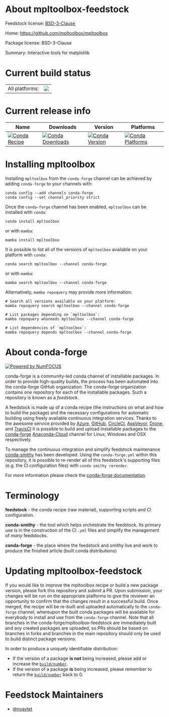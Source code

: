 About mpltoolbox-feedstock
==========================

Feedstock license: [BSD-3-Clause](https://github.com/conda-forge/mpltoolbox-feedstock/blob/main/LICENSE.txt)

Home: https://github.com/mpltoolbox/mpltoolbox

Package license: BSD-3-Clause

Summary: Interactive tools for matplotlib

Current build status
====================


<table><tr><td>All platforms:</td>
    <td>
      <a href="https://dev.azure.com/conda-forge/feedstock-builds/_build/latest?definitionId=17479&branchName=main">
        <img src="https://dev.azure.com/conda-forge/feedstock-builds/_apis/build/status/mpltoolbox-feedstock?branchName=main">
      </a>
    </td>
  </tr>
</table>

Current release info
====================

| Name | Downloads | Version | Platforms |
| --- | --- | --- | --- |
| [![Conda Recipe](https://img.shields.io/badge/recipe-mpltoolbox-green.svg)](https://anaconda.org/conda-forge/mpltoolbox) | [![Conda Downloads](https://img.shields.io/conda/dn/conda-forge/mpltoolbox.svg)](https://anaconda.org/conda-forge/mpltoolbox) | [![Conda Version](https://img.shields.io/conda/vn/conda-forge/mpltoolbox.svg)](https://anaconda.org/conda-forge/mpltoolbox) | [![Conda Platforms](https://img.shields.io/conda/pn/conda-forge/mpltoolbox.svg)](https://anaconda.org/conda-forge/mpltoolbox) |

Installing mpltoolbox
=====================

Installing `mpltoolbox` from the `conda-forge` channel can be achieved by adding `conda-forge` to your channels with:

```
conda config --add channels conda-forge
conda config --set channel_priority strict
```

Once the `conda-forge` channel has been enabled, `mpltoolbox` can be installed with `conda`:

```
conda install mpltoolbox
```

or with `mamba`:

```
mamba install mpltoolbox
```

It is possible to list all of the versions of `mpltoolbox` available on your platform with `conda`:

```
conda search mpltoolbox --channel conda-forge
```

or with `mamba`:

```
mamba search mpltoolbox --channel conda-forge
```

Alternatively, `mamba repoquery` may provide more information:

```
# Search all versions available on your platform:
mamba repoquery search mpltoolbox --channel conda-forge

# List packages depending on `mpltoolbox`:
mamba repoquery whoneeds mpltoolbox --channel conda-forge

# List dependencies of `mpltoolbox`:
mamba repoquery depends mpltoolbox --channel conda-forge
```


About conda-forge
=================

[![Powered by
NumFOCUS](https://img.shields.io/badge/powered%20by-NumFOCUS-orange.svg?style=flat&colorA=E1523D&colorB=007D8A)](https://numfocus.org)

conda-forge is a community-led conda channel of installable packages.
In order to provide high-quality builds, the process has been automated into the
conda-forge GitHub organization. The conda-forge organization contains one repository
for each of the installable packages. Such a repository is known as a *feedstock*.

A feedstock is made up of a conda recipe (the instructions on what and how to build
the package) and the necessary configurations for automatic building using freely
available continuous integration services. Thanks to the awesome service provided by
[Azure](https://azure.microsoft.com/en-us/services/devops/), [GitHub](https://github.com/),
[CircleCI](https://circleci.com/), [AppVeyor](https://www.appveyor.com/),
[Drone](https://cloud.drone.io/welcome), and [TravisCI](https://travis-ci.com/)
it is possible to build and upload installable packages to the
[conda-forge](https://anaconda.org/conda-forge) [Anaconda-Cloud](https://anaconda.org/)
channel for Linux, Windows and OSX respectively.

To manage the continuous integration and simplify feedstock maintenance
[conda-smithy](https://github.com/conda-forge/conda-smithy) has been developed.
Using the ``conda-forge.yml`` within this repository, it is possible to re-render all of
this feedstock's supporting files (e.g. the CI configuration files) with ``conda smithy rerender``.

For more information please check the [conda-forge documentation](https://conda-forge.org/docs/).

Terminology
===========

**feedstock** - the conda recipe (raw material), supporting scripts and CI configuration.

**conda-smithy** - the tool which helps orchestrate the feedstock.
                   Its primary use is in the construction of the CI ``.yml`` files
                   and simplify the management of *many* feedstocks.

**conda-forge** - the place where the feedstock and smithy live and work to
                  produce the finished article (built conda distributions)


Updating mpltoolbox-feedstock
=============================

If you would like to improve the mpltoolbox recipe or build a new
package version, please fork this repository and submit a PR. Upon submission,
your changes will be run on the appropriate platforms to give the reviewer an
opportunity to confirm that the changes result in a successful build. Once
merged, the recipe will be re-built and uploaded automatically to the
`conda-forge` channel, whereupon the built conda packages will be available for
everybody to install and use from the `conda-forge` channel.
Note that all branches in the conda-forge/mpltoolbox-feedstock are
immediately built and any created packages are uploaded, so PRs should be based
on branches in forks and branches in the main repository should only be used to
build distinct package versions.

In order to produce a uniquely identifiable distribution:
 * If the version of a package **is not** being increased, please add or increase
   the [``build/number``](https://docs.conda.io/projects/conda-build/en/latest/resources/define-metadata.html#build-number-and-string).
 * If the version of a package **is** being increased, please remember to return
   the [``build/number``](https://docs.conda.io/projects/conda-build/en/latest/resources/define-metadata.html#build-number-and-string)
   back to 0.

Feedstock Maintainers
=====================

* [@nvaytet](https://github.com/nvaytet/)


<!-- dummy commit to enable rerendering -->

